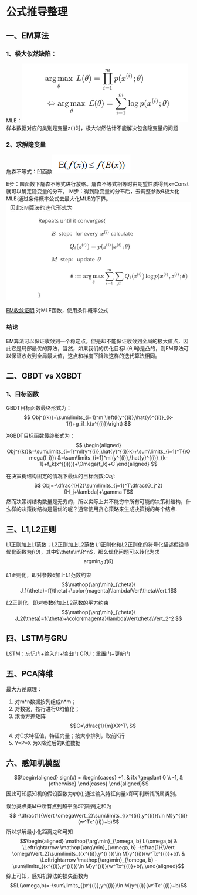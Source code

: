 # 公式推导整理

## 一、EM算法

### 1、极大似然缺陷：
MLE：![avatar](img/EMloss.png)
样本数据对应的类别是变量z(i)时，极大似然估计不能解决包含隐变量的问题

### 2、求解隐变量
詹森不等式：凹函数![avatar](img/zhansen.png)

E步：凹函数下詹森不等式进行放缩。詹森不等式相等时由期望性质得到x=Const就可以确定隐变量的分布。
M步：得到隐变量的分布后，去调整参数θ极大化MLE:通过条件概率公式去最大化MLE的下界。
![avatar](img/EM.png)

[EM收敛证明](https://www.cnblogs.com/pinard/p/6912636.html)
对MLE函数，使用条件概率公式
### 结论
EM算法可以保证收敛到一个稳定点，但是却不能保证收敛到全局的极大值点，因此它是局部最优的算法，当然，如果我们的优化目标L(θ,θj)是凸的，则EM算法可以保证收敛到全局最大值，这点和梯度下降法这样的迭代算法相同。

## 二、GBDT vs XGBDT
### 1、目标函数
GBDT目标函数最终形式为： 
$$ Obj^{(k)}=\sum\limits_{i=1}^m \left(l(y^{(i)},\hat{y}^{(i)}_{k-1})+g_if_k(x^{(i)})\right) $$

XGBDT目标函数最终形式为： 
$$ \begin{aligned} Obj^{(k)}&=\sum\limits_{i=1}^ml(y^{(i)},\hat{y}^{(i)}k)+\sum\limits_{i=1}^T{\Omega(f_i)}\ &=\sum\limits_{i=1}^ml(y^{(i)},\hat{y}^{(i)}_{k-1}+f_k(x^{(i)}))+\Omega(f_k)+C \end{aligned} $$

在决策树结构固定的情况下最优的目标函数:$Obj$:
$$ Obj=-\dfrac{1}{2}\sum\limits_{j=1}^T\dfrac{G_j^2}{H_j+\lambda}+\gamma T$$
然而决策树结构数量是无穷的，所以实际上并不能穷举所有可能的决策树结构，什么样的决策树结构是最优的呢？通常使用贪心策略来生成决策树的每个结点.

## 三、L1,L2正则
L1正则加上L1范数；L2正则加上L2范数
$L1$正则化和$L2$正则化的符号化描述假设待优化函数为$f(\theta)$，其中$\theta\in\R^n$，那么优化问题可以转化为求
$$\mathop{\arg\min}_{\theta}\ f(\theta)$$

$L1$正则化，即对参数$\theta$加上$L1$范数约束
$$\mathop{\arg\min}_{\theta}\ J_1(\theta)=f(\theta)+\color{magenta}\lambda\Vert\theta\Vert_1$$

$L2$正则化，即对参数$\theta$加上$L2$范数的平方约束
$$\mathop{\arg\min}_{\theta}\ J_2(\theta)=f(\theta)+\color{magenta}\lambda\Vert\theta\Vert_2^2 $$

## 四、LSTM与GRU
LSTM：忘记门+输入门+输出门
GRU：重置门+更新门

## 五、PCA降维
最大方差原理：
1. 对m\*n数据按列组成n*m；
2. 对数据，按行进行0均值化；
3. 求协方差矩阵
$$C=\dfrac{1}{m}XX^T\ $$
4. 对C求特征值，特征向量；按大小排列，取前K行
5. Y=P*X 为X降维后的K维数据

## 六、感知机模型

$$\begin{aligned} sign(x) = 
\begin{cases}
+1, & ifx \geqslant 0  \\
-1, &{otherwise}
\end{cases}
\end{aligned}$$
因此可知感知机的假设函数为$\psi (x)$,通过输入特征向量$x$即可判断其所属类别。

误分类点集$M$中所有点到超平面$S$的距离之和为
$$ -\dfrac{1}{\Vert \omega\Vert_2}\sum\limits_{(x^{(i)},y^{(i)})\in M}y^{(i)}(w^Tx^{(i)}+b)$$
所以求解最小化距离之和可知
$$\begin{aligned} \mathop{\arg\min}_{\omega, b} L(\omega,b) & \Leftrightarrow \mathop{\arg\min}_{\omega, b} -\dfrac{1}{\Vert \omega\Vert_2}\sum\limits_{(x^{(i)},y^{(i)})\in M}y^{(i)}(w^Tx^{(i)}+b)\ & \Leftrightarrow \mathop{\arg\min}_{\omega, b} -\sum\limits_{(x^{(i)},y^{(i)})\in M}y^{(i)}(w^Tx^{(i)}+b)\ \end{aligned}$$ 
综上可知，感知机算法的损失函数为
$$L(\omega,b)=-\sum\limits_{(x^{(i)},y^{(i)})\in M}y^{(i)}(w^Tx^{(i)}+b)$$

















